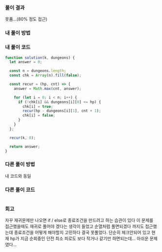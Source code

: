 ### 풀이 결과

못품...(80% 정도 접근)

### 내 풀이 방법

### 내 풀이 코드

```js
function solution(k, dungeons) {
  let answer = 0;

  const n = dungeons.length;
  const chk = Array(n).fill(false);

  const recur = (hp, cnt) => {
    answer = Math.max(cnt, answer);

    for (let i = 0; i < n; i++) {
      if (!chk[i] && dungeons[i][0] <= hp) {
        chk[i] = true;
        recur(hp - dungeons[i][1], cnt + 1);
        chk[i] = false;
      }
    }
  };

  recur(k, 0);

  return answer;
}
```

### 다른 풀이 방법

내 코드와 동일

### 다른 풀이 코드

```js

```

### 회고

자꾸 재귀문제만 나오면 if / else로 종료조건을 만드려고 하는 습관이 있다
이 문제를 접근했을때도 재귀로 풀어야 겠다는 생각이 들었고 순열처럼 풀면되겠다 까지도 접근했는데
종료조건을 어떻게 해야할지 고민하다 결국 못풀었다. 단순히 체크안되어 있고 현재 hp가 지금 순회중인 던전 최소 피로도 보다 작거나 같기만 하면되는데... 아쉬운 문제였다...
